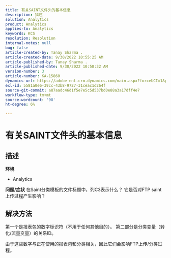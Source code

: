 ```yaml
---
title: 有关SAINT文件头的基本信息
description: 描述
solution: Analytics
product: Analytics
applies-to: Analytics
keywords: KCS
resolution: Resolution
internal-notes: null
bug: false
article-created-by: Tanay Sharma .
article-created-date: 9/30/2022 10:55:25 AM
article-published-by: Tanay Sharma .
article-published-date: 9/30/2022 10:58:32 AM
version-number: 3
article-number: KA-15860
dynamics-url: https://adobe-ent.crm.dynamics.com/main.aspx?forceUCI=1&pagetype=entityrecord&etn=knowledgearticle&id=bbc6275e-ae40-ed11-9db1-0022480868ff
exl-id: 5581a0e6-39cc-43b8-9727-31ceac1d264f
source-git-commit: a87aadc46d1f5e7e5c5d537bd0e88a3a17dff4e7
workflow-type: tm+mt
source-wordcount: '98'
ht-degree: 6%

---
```


# 有关SAINT文件头的基本信息

## 描述

<b>环境</b>
- Analytics



<b>问题/症状</b>
在Saint分类模板的文件标题中，列C3表示什么？ 它是否对FTP saint上传过程产生影响？


## 解决方法


第一个是报表包的数字标识符（不用于任何其他目的）。 第二部分是分类变量（转化/流量变量）的关系ID。

由于这些数字与正在使用的报表包和分类相关，因此它们会影响FTP上传/分类过程。
